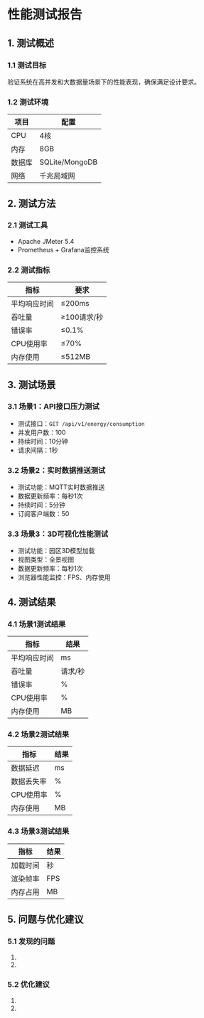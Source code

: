 # 性能测试报告

## 1. 测试概述

### 1.1 测试目标
验证系统在高并发和大数据量场景下的性能表现，确保满足设计要求。

### 1.2 测试环境
| 项目 | 配置 |
|------|------|
| CPU | 4核 |
| 内存 | 8GB |
| 数据库 | SQLite/MongoDB |
| 网络 | 千兆局域网 |

## 2. 测试方法

### 2.1 测试工具
- Apache JMeter 5.4
- Prometheus + Grafana监控系统

### 2.2 测试指标
| 指标 | 要求 |
|------|------|
| 平均响应时间 | ≤200ms |
| 吞吐量 | ≥100请求/秒 |
| 错误率 | ≤0.1% |
| CPU使用率 | ≤70% |
| 内存使用 | ≤512MB |

## 3. 测试场景

### 3.1 场景1：API接口压力测试
- 测试接口：`GET /api/v1/energy/consumption`
- 并发用户数：100
- 持续时间：10分钟
- 请求间隔：1秒

### 3.2 场景2：实时数据推送测试
- 测试功能：MQTT实时数据推送
- 数据更新频率：每秒1次
- 持续时间：5分钟
- 订阅客户端数：50

### 3.3 场景3：3D可视化性能测试
- 测试功能：园区3D模型加载
- 视图类型：全景视图
- 数据更新频率：每秒1次
- 浏览器性能监控：FPS、内存使用

## 4. 测试结果

### 4.1 场景1测试结果
| 指标 | 结果 |
|------|------|
| 平均响应时间 | ms |
| 吞吐量 | 请求/秒 |
| 错误率 | % |
| CPU使用率 | % |
| 内存使用 | MB |

### 4.2 场景2测试结果
| 指标 | 结果 |
|------|------|
| 数据延迟 | ms |
| 数据丢失率 | % |
| CPU使用率 | % |
| 内存使用 | MB |

### 4.3 场景3测试结果
| 指标 | 结果 |
|------|------|
| 加载时间 | 秒 |
| 渲染帧率 | FPS |
| 内存占用 | MB |

## 5. 问题与优化建议

### 5.1 发现的问题
1. 
2. 

### 5.2 优化建议
1. 
2.